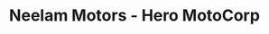 ---
title: "Neelam Motors - Hero MotoCorp"
url: /balasore/neelam-motors-hero-motocorp/
shop: Motorrad
---